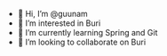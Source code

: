 - 👋 Hi, I’m @guunam
- 👀 I’m interested in Buri
- 🌱 I’m currently learning Spring and Git
- 💞️ I’m looking to collaborate on Buri

<!---
guunam/guunam is a ✨ special ✨ repository because its `README.md` (this file) appears on your GitHub profile.
You can click the Preview link to take a look at your changes.
--->
